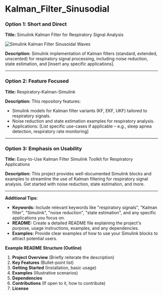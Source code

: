 # Kalman_Filter_Sinusodial

### Option 1: Short and Direct

**Title:** Simulink Kalman Filter for Respiratory Signal Analysis

![Simulink Kalman Filter Sinusoidal Waves](https://github.com/VimsRocz/Kalman_Filter_Sinusoidal-/blob/main/untitled.jpg)



**Description:** 
Simulink implementation of Kalman filters (standard, extended, unscented) for respiratory signal processing, including noise reduction, state estimation, and [insert any specific applications].

---

### Option 2: Feature Focused

**Title:** Respiratory-Kalman-Simulink

**Description:** 
This repository features:
- Simulink models for Kalman filter variants (KF, EKF, UKF) tailored to respiratory signals.
- Noise reduction and state estimation examples for respiratory analysis.
- Applications: [List specific use-cases if applicable – e.g.,  sleep apnea detection, respiratory rate monitoring]

---

### Option 3:  Emphasis on Usability

**Title:** Easy-to-Use Kalman Filter Simulink Toolkit for Respiratory Applications

**Description:** 
This project provides well-documented Simulink blocks and examples to streamline the use of Kalman filtering for respiratory signal analysis. Get started with noise reduction, state estimation, and more.

---

**Additional Tips:**

- **Keywords:** Include relevant keywords like "respiratory signals", "Kalman filter", "Simulink", "noise reduction", "state estimation", and any specific applications you focus on.
- **README:**  Create a detailed README file explaining the project's purpose, usage instructions, examples, and any dependencies. 
- **Examples:** Provide clear examples of how to use your Simulink blocks to attract potential users. 

**Example README Structure (Outline)**

1. **Project Overview** (Briefly reiterate the description)
2. **Key Features** (Bullet-point list)
3. **Getting Started** (Installation, basic usage)
4. **Examples** (Illustrative scenarios)
5. **Dependencies**
6. **Contributions** (If open to it, how to contribute)
7. **License** 
